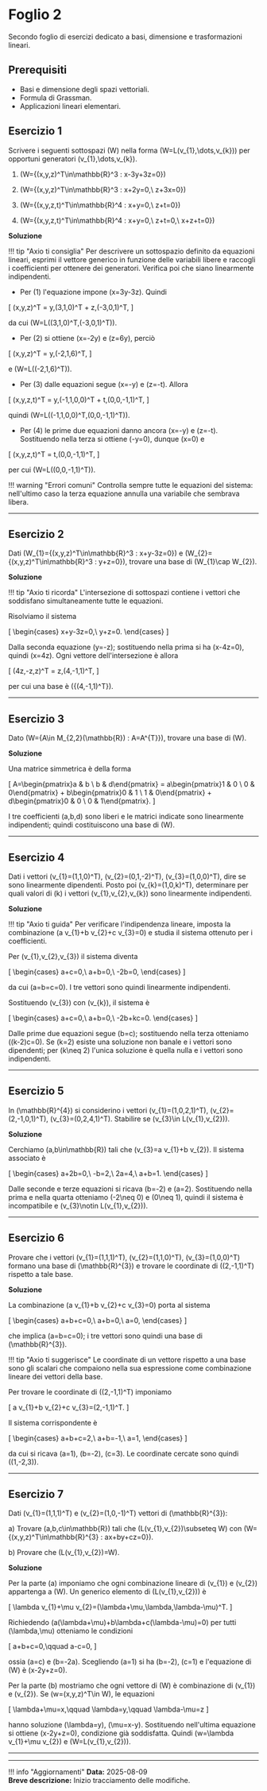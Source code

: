 
# Foglio 2

Secondo foglio di esercizi dedicato a basi, dimensione e trasformazioni lineari.

## Prerequisiti

- Basi e dimensione degli spazi vettoriali.
- Formula di Grassman.
- Applicazioni lineari elementari.

## Esercizio 1
Scrivere i seguenti sottospazi \(W\) nella forma \(W=L(v_{1},\dots,v_{k})\) per opportuni generatori \(v_{1},\dots,v_{k}\).

1. \(W=\{(x,y,z)^T\in\mathbb{R}^3 : x-3y+3z=0\}\)

2. \(W=\{(x,y,z)^T\in\mathbb{R}^3 : x+2y=0,\ z+3x=0\}\)

3. \(W=\{(x,y,z,t)^T\in\mathbb{R}^4 : x+y=0,\ z+t=0\}\)

4. \(W=\{(x,y,z,t)^T\in\mathbb{R}^4 : x+y=0,\ z+t=0,\ x+z+t=0\}\)

**Soluzione**

!!! tip "Axio ti consiglia"
    Per descrivere un sottospazio definito da equazioni lineari, esprimi il vettore generico in funzione delle variabili libere e raccogli i coefficienti per ottenere dei generatori. Verifica poi che siano linearmente indipendenti.

- Per (1) l'equazione impone \(x=3y-3z\). Quindi

\[
(x,y,z)^T = y\,(3,1,0)^T + z\,(-3,0,1)^T,
\]
 
  da cui \(W=L((3,1,0)^T,(-3,0,1)^T)\).

- Per (2) si ottiene \(x=-2y\) e \(z=6y\), perciò

\[
(x,y,z)^T = y\,(-2,1,6)^T,
\]
 
  e \(W=L((-2,1,6)^T)\).

- Per (3) dalle equazioni segue \(x=-y\) e \(z=-t\). Allora

\[
(x,y,z,t)^T = y\,(-1,1,0,0)^T + t\,(0,0,-1,1)^T,
\]

  quindi \(W=L((-1,1,0,0)^T,(0,0,-1,1)^T)\).

- Per (4) le prime due equazioni danno ancora \(x=-y\) e \(z=-t\). Sostituendo nella terza si ottiene \(-y=0\), dunque \(x=0\) e 

\[
(x,y,z,t)^T = t\,(0,0,-1,1)^T,
\]
 
  per cui \(W=L((0,0,-1,1)^T)\).

!!! warning "Errori comuni"
    Controlla sempre tutte le equazioni del sistema: nell'ultimo caso la terza equazione annulla una variabile che sembrava libera.

---

## Esercizio 2
Dati \(W_{1}=\{(x,y,z)^T\in\mathbb{R}^3 : x+y-3z=0\}\) e \(W_{2}=\{(x,y,z)^T\in\mathbb{R}^3 : y+z=0\}\), trovare una base di \(W_{1}\cap W_{2}\).

**Soluzione**

!!! tip "Axio ti ricorda"
    L'intersezione di sottospazi contiene i vettori che soddisfano simultaneamente tutte le equazioni.

Risolviamo il sistema

\[
\begin{cases}
x+y-3z=0,\\
y+z=0.
\end{cases}
\]

Dalla seconda equazione \(y=-z\); sostituendo nella prima si ha \(x-4z=0\), quindi \(x=4z\). Ogni vettore dell'intersezione è allora

\[
(4z,-z,z)^T = z\,(4,-1,1)^T,
\]

per cui una base è \(\{(4,-1,1)^T\}\).

---

## Esercizio 3
Dato \(W=\{A\in M_{2,2}(\mathbb{R}) : A=A^{T}\}\), trovare una base di \(W\).

**Soluzione**

Una matrice simmetrica è della forma

\[
A=\begin{pmatrix}a & b \\ b & d\end{pmatrix} = a\begin{pmatrix}1 & 0 \\ 0 & 0\end{pmatrix} + b\begin{pmatrix}0 & 1 \\ 1 & 0\end{pmatrix} + d\begin{pmatrix}0 & 0 \\ 0 & 1\end{pmatrix}.
\]

I tre coefficienti \(a,b,d\) sono liberi e le matrici indicate sono linearmente indipendenti; quindi costituiscono una base di \(W\).

---

## Esercizio 4
Dati i vettori \(v_{1}=(1,1,0)^T\), \(v_{2}=(0,1,-2)^T\), \(v_{3}=(1,0,0)^T\), dire se sono linearmente dipendenti. Posto poi \(v_{k}=(1,0,k)^T\), determinare per quali valori di \(k\) i vettori \(v_{1},v_{2},v_{k}\) sono linearmente indipendenti.

**Soluzione**

!!! tip "Axio ti guida"
    Per verificare l'indipendenza lineare, imposta la combinazione \(a v_{1}+b v_{2}+c v_{3}=0\) e studia il sistema ottenuto per i coefficienti.

Per \(v_{1},v_{2},v_{3}\) il sistema diventa

\[
\begin{cases}
a+c=0,\\
a+b=0,\\
-2b=0,
\end{cases}
\]

da cui \(a=b=c=0\). I tre vettori sono quindi linearmente indipendenti.

Sostituendo \(v_{3}\) con \(v_{k}\), il sistema è

\[
\begin{cases}
a+c=0,\\
a+b=0,\\
-2b+kc=0.
\end{cases}
\]

Dalle prime due equazioni segue \(b=c\); sostituendo nella terza otteniamo \((k-2)c=0\). Se \(k=2\) esiste una soluzione non banale e i vettori sono dipendenti; per \(k\neq 2\) l'unica soluzione è quella nulla e i vettori sono indipendenti.

---

## Esercizio 5
In \(\mathbb{R}^{4}\) si considerino i vettori \(v_{1}=(1,0,2,1)^T\), \(v_{2}=(2,-1,0,1)^T\), \(v_{3}=(0,2,4,1)^T\). Stabilire se \(v_{3}\in L(v_{1},v_{2})\).

**Soluzione**

Cerchiamo \(a,b\in\mathbb{R}\) tali che \(v_{3}=a v_{1}+b v_{2}\). Il sistema associato è

\[
\begin{cases}
a+2b=0,\\
-b=2,\\
2a=4,\\
a+b=1.
\end{cases}
\]

Dalle seconde e terze equazioni si ricava \(b=-2\) e \(a=2\). Sostituendo nella prima e nella quarta otteniamo \(-2\neq 0\) e \(0\neq 1\), quindi il sistema è incompatibile e \(v_{3}\notin L(v_{1},v_{2})\).

---

## Esercizio 6
Provare che i vettori \(v_{1}=(1,1,1)^T\), \(v_{2}=(1,1,0)^T\), \(v_{3}=(1,0,0)^T\) formano una base di \(\mathbb{R}^{3}\) e trovare le coordinate di \((2,-1,1)^T\) rispetto a tale base.

**Soluzione**

La combinazione \(a v_{1}+b v_{2}+c v_{3}=0\) porta al sistema

\[
\begin{cases}
a+b+c=0,\\
a+b=0,\\
a=0,
\end{cases}
\]

che implica \(a=b=c=0\); i tre vettori sono quindi una base di \(\mathbb{R}^{3}\).

!!! tip "Axio ti suggerisce"
    Le coordinate di un vettore rispetto a una base sono gli scalari che compaiono nella sua espressione come combinazione lineare dei vettori della base.

Per trovare le coordinate di \((2,-1,1)^T\) imponiamo

\[
a v_{1}+b v_{2}+c v_{3}=(2,-1,1)^T.
\]

Il sistema corrispondente è

\[
\begin{cases}
a+b+c=2,\\
a+b=-1,\\
a=1,
\end{cases}
\]

da cui si ricava \(a=1\), \(b=-2\), \(c=3\). Le coordinate cercate sono quindi \((1,-2,3)\).

---

## Esercizio 7
Dati \(v_{1}=(1,1,1)^T\) e \(v_{2}=(1,0,-1)^T\) vettori di \(\mathbb{R}^{3}\):

a) Trovare \(a,b,c\in\mathbb{R}\) tali che \(L(v_{1},v_{2})\subseteq W\) con \(W=\{(x,y,z)^T\in\mathbb{R}^{3} : ax+by+cz=0\}\).

b) Provare che \(L(v_{1},v_{2})=W\).

**Soluzione**

Per la parte (a) imponiamo che ogni combinazione lineare di \(v_{1}\) e \(v_{2}\) appartenga a \(W\). Un generico elemento di \(L(v_{1},v_{2})\) è

\[
\lambda v_{1}+\mu v_{2}=(\lambda+\mu,\lambda,\lambda-\mu)^T.
\]

Richiedendo \(a(\lambda+\mu)+b\lambda+c(\lambda-\mu)=0\) per tutti \(\lambda,\mu\) otteniamo le condizioni

\[
a+b+c=0,\qquad a-c=0,
\]

ossia \(a=c\) e \(b=-2a\). Scegliendo \(a=1\) si ha \(b=-2\), \(c=1\) e l'equazione di \(W\) è \(x-2y+z=0\).

Per la parte (b) mostriamo che ogni vettore di \(W\) è combinazione di \(v_{1}\) e \(v_{2}\). Se \(w=(x,y,z)^T\in W\), le equazioni

\[
\lambda+\mu=x,\qquad \lambda=y,\qquad \lambda-\mu=z
\]

hanno soluzione \(\lambda=y\), \(\mu=x-y\). Sostituendo nell'ultima equazione si ottiene \(x-2y+z=0\), condizione già soddisfatta. Quindi \(w=\lambda v_{1}+\mu v_{2}\) e \(W=L(v_{1},v_{2})\).

---


---

!!! info "Aggiornamenti"
    **Data:** 2025-08-09  
    **Breve descrizione:** Inizio tracciamento delle modifiche.

